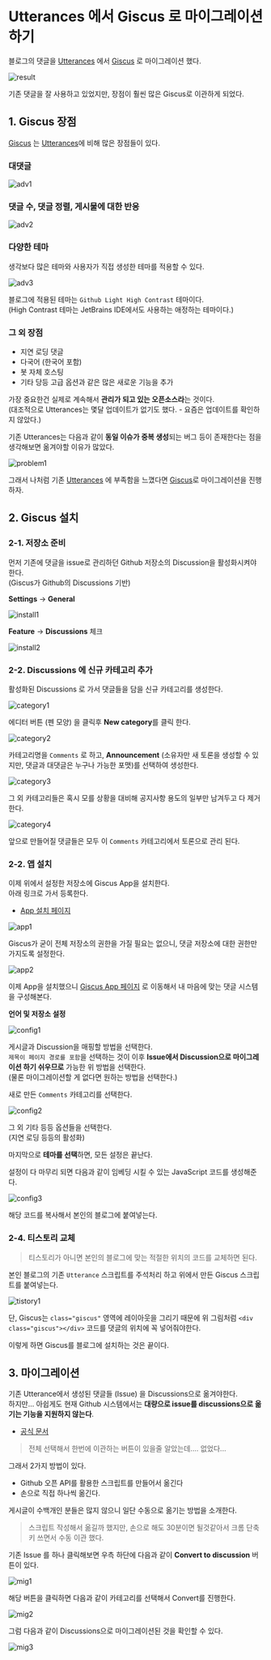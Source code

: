 # Utterances 에서 Giscus 로 마이그레이션하기

블로그의 댓글을 [Utterances](https://utteranc.es/) 에서 [Giscus](https://giscus.app/ko) 로 마이그레이션 했다.  

![result](./images/result.jpeg)

기존 댓글을 잘 사용하고 있었지만, 장점이 훨씬 많은 Giscus로 이관하게 되었다.

## 1. Giscus 장점

[Giscus](https://giscus.app/ko) 는 [Utterances](https://utteranc.es/)에 비해 많은 장점들이 있다.

### 대댓글

![adv1](./images/adv1.png)

### 댓글 수, 댓글 정렬, 게시물에 대한 반응

![adv2](./images/adv2.png)

### 다양한 테마

생각보다 많은 테마와 사용자가 직접 생성한 테마를 적용할 수 있다.

![adv3](./images/adv3.png)

블로그에 적용된 테마는 `Github Light High Contrast` 테마이다.  
(High Contrast 테마는 JetBrains IDE에서도 사용하는 애정하는 테마이다.)  

### 그 외 장점

- 지연 로딩 댓글 
- 다국어 (한국어 포함) 
- 봇 자체 호스팅 
- 기타 당등 고급 옵션과 같은 많은 새로운 기능을 추가

가장 중요한건 실제로 계속해서 **관리가 되고 있는 오픈소스라**는 것이다.  
(대조적으로 Utterances는 몇달 업데이트가 없기도 했다. - 요즘은 업데이트를 확인하지 않았다.)

기존 Utterances는 다음과 같이 **동일 이슈가 중복 생성**되는 버그 등이 존재한다는 점을 생각해보면 옮겨야할 이유가 많았다.

![problem1](./images/problem1.png)

그래서 나처럼 기존 [Utterances](https://utteranc.es/) 에 부족함을 느꼈다면 [Giscus](https://giscus.app/ko)로 마이그레이션을 진행하자.

## 2. Giscus 설치

### 2-1. 저장소 준비

먼저 기존에 댓글을 issue로 관리하던 Github 저장소의 Discussion을 활성화시켜야 한다.  
(Giscus가 Github의 Discussions 기반)  

**Settings** -> **General**

![install1](./images/install1.png)

**Feature** -> **Discussions** 체크

![install2](./images/install2.png)

### 2-2. Discussions 에 신규 카테고리 추가

활성화된 Discussions 로 가서 댓글들을 담을 신규 카테고리를 생성한다.

![category1](./images/category1.png)

에디터 버튼 (펜 모양) 을 클릭후 **New category**를 클릭 한다.

![category2](./images/category2.png)

카테고리명을 `Comments` 로 하고, **Announcement** (소유자만 새 토론을 생성할 수 있지만, 댓글과 대댓글은 누구나 가능한 포맷)를 선택하여 생성한다.

![category3](./images/category3.png)

그 외 카테고리들은 혹시 모를 상황을 대비해 공지사항 용도의 일부만 남겨두고 다 제거한다.

![category4](./images/category4.png)

앞으로 만들어질 댓글들은 모두 이 `Comments` 카테고리에서 토론으로 관리 된다.

### 2-2. 앱 설치

이제 위에서 설정한 저장소에 Giscus App을 설치한다.  
아래 링크로 가서 등록한다.

- [App 설치 페이지](https://giscus.app/ko)

![app1](./images/app1.png)

Giscus가 굳이 전체 저장소의 권한을 가질 필요는 없으니, 댓글 저장소에 대한 권한만 가지도록 설정한다.

![app2](./images/app2.png)
 
이제 App을 설치했으니 [Giscus App 페이지](https://giscus.app/) 로 이동해서 내 마음에 맞는 댓글 시스템을 구성해본다.

**언어 및 저장소 설정**

![config1](./images/config1.png)

게시글과 Discussion을 매핑할 방법을 선택한다.  
`제목이 페이지 경로를 포함`을 선택하는 것이 이후 **Issue에서 Discussion으로 마이그레이션 하기 쉬우므로** 가능한 위 방법을 선택한다.  
(물론 마이그레이션할 게 없다면 원하는 방법을 선택한다.)  

새로 만든 `Comments` 카테고리를 선택한다.

![config2](./images/config2.png)

그 외 기타 등등 옵션들을 선택한다.  
(지연 로딩 등등의 활성화)  
  
마지막으로 **테마를 선택**하면, 모든 설정은 끝난다. 
  
설정이 다 마무리 되면 다음과 같이 임베딩 시킬 수 있는 JavaScript 코드를 생성해준다.

![config3](./images/config3.png)

해당 코드를 복사해서 본인의 블로그에 붙여넣는다.

### 2-4. 티스토리 교체

> 티스토리가 아니면 본인의 블로그에 맞는 적절한 위치의 코드를 교체하면 된다.

본인 블로그의 기존 `Utterance` 스크립트를 주석처리 하고 위에서 만든 Giscus 스크립트를 붙여넣는다.

![tistory1](./images/tistory1.png)

단, Giscus는 `class="giscus"` 영역에 레이아웃을 그리기 때문에 위 그림처럼 `<div class="giscus"></div>` 코드를 댓글의 위치에 꼭 넣어줘야한다.

이렇게 하면 Giscus를 블로그에 설치하는 것은 끝이다.  

## 3. 마이그레이션

기존 Utterance에서 생성된 댓글들 (Issue) 을 Discussions으로 옮겨야한다.  
하지만... 아쉽게도 현재 Github 시스템에서는 **대량으로 issue를 discussions으로 옮기는 기능을 지원하지 않는다**.  

- [공식 문서](https://docs.github.com/en/discussions/managing-discussions-for-your-community/moderating-discussions#converting-an-issue-to-a-discussion)

> 전체 선택해서 한번에 이관하는 버튼이 있을줄 알았는데.... 없었다...  

그래서 2가지 방법이 있다.

- Github 오픈 API를 활용한 스크립트를 만들어서 옮긴다
- 손으로 직접 하나씩 옮긴다.

게시글이 수백개인 분들은 많지 않으니 일단 수동으로 옮기는 방법을 소개한다.

> 스크립트 작성해서 옮길까 했지만, 손으로 해도 30분이면 될것같아서 크롬 단축키 쓰면서 수동 이관 했다.

기존 Issue 를 하나 클릭해보면 우측 하단에 다음과 같이 **Convert to discussion** 버튼이 있다.

![mig1](./images/mig1.png)

해당 버튼을 클릭하면 다음과 같이 카테고리를 선택해서 Convert를 진행한다.

![mig2](./images/mig2.png)

그럼 다음과 같이 Discussions으로 마이그레이션된 것을 확인할 수 있다.

![mig3](./images/mig3.png)



